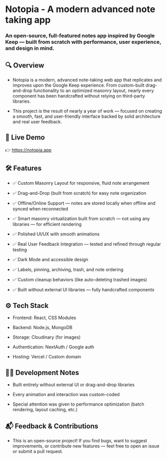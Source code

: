 # Notopia - A modern advanced note taking app
### An open-source, full-featured notes app inspired by Google Keep — built from scratch with performance, user experience, and design in mind.


## 🔍 Overview
- Notopia is a modern, advanced note-taking web app that replicates and improves upon the Google Keep experience. From custom-built drag-and-drop functionality to an optimized masonry layout, nearly every component has been handcrafted without relying on third-party libraries.

- This project is the result of nearly a year of work — focused on creating a smooth, fast, and user-friendly interface backed by solid architecture and real user feedback.

## 🚀 Live Demo
👉 https://notopia.app

## 🛠️ Features
- ✅ Custom Masonry Layout for responsive, fluid note arrangement

- ✅ Drag-and-Drop (built from scratch) for easy note organization

- ✅ Offline/Online Support — notes are stored locally when offline and synced when reconnected

- ✅ Smart masonry virtualization built from scratch — not using any libraries — for efficient rendering

- ✅ Polished UI/UX with smooth animations

- ✅ Real User Feedback Integration — tested and refined through regular testing

- ✅ Dark Mode and accessible design

- ✅ Labels, pinning, archiving, trash, and note ordering

- ✅ Custom cleanup behaviors (like auto-deleting trashed images)

- ✅ Built without external UI libraries — fully handcrafted components

## ⚙️ Tech Stack
- Frontend: React, CSS Modules

- Backend: Node.js, MongoDB

- Storage: Cloudinary (for images)

- Authentication: NextAuth / Google auth

- Hosting: Vercel / Custom domain

## 🧑‍💻 Development Notes
- Built entirely without external UI or drag-and-drop libraries

- Every animation and interaction was custom-coded

- Special attention was given to performance optimization (batch rendering, layout caching, etc.)

## 📬 Feedback & Contributions
- This is an open-source project!
If you find bugs, want to suggest improvements, or contribute new features — feel free to open an issue or submit a pull request.

